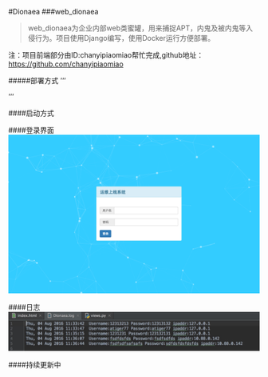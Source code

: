 #Dionaea
###web_dionaea

> web_dionaea为企业内部web类蜜罐，用来捕捉APT，内鬼及被内鬼等入侵行为。项目使用Django编写，使用Docker运行方便部署。


注：项目前端部分由ID:chanyipiaomiao帮忙完成,github地址：https://github.com/chanyipiaomiao


#####部署方式
’’’

’’’

####启动方式

####登录界面
![](pic/web_dionaea_01.png)

####日志
![](pic/web_dionaea_02.jpg)


####持续更新中